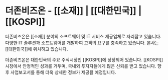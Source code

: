# 더존비즈온 - [[소재]] | [[대한민국]] | [[KOSPI]]

더존비즈온은 [[소재]] 분야의 소프트웨어 및 IT 서비스 제공업체로 자리잡고 있습니다. 다양한 IT 솔루션과 소프트웨어를 개발하여 고객의 요구를 충족하고 있습니다. 본사는 [[대한민국]]에 위치하고 있습니다.

더존비즈온은 대한민국의 주요 주식시장인 [[KOSPI]]에 상장되어 있습니다. [[KOSPI]] 시장에서 안정적인 성과를 거두며, 국내외 투자자들에게 많은 신뢰를 받고 있습니다. 향후 사업보고서를 통해 더욱 상세한 정보가 제공될 예정입니다.
